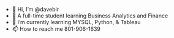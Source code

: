 - 👋 Hi, I’m @davebir
- 👀 A full-time student learning Business Analytics and Finance
- 🌱 I’m currently learning MYSQL, Python, & Tableau
- 📫 How to reach me 801-906-1639


<!---
davebir/davebir is a ✨ special ✨ repository because its `README.md` (this file) appears on your GitHub profile.
You can click the Preview link to take a look at your changes.
--->
